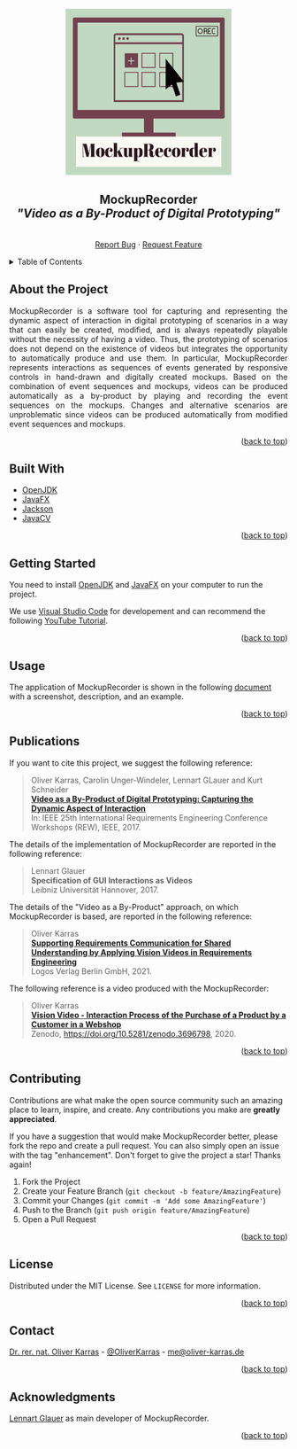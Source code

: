 <!-- PROJECT SHIELDS -->
<!--
*** I'm using markdown "reference style" links for readability.
*** Reference links are enclosed in brackets [ ] instead of parentheses ( ).
*** See the bottom of this document for the declaration of the reference variables
*** for contributors-url, forks-url, etc. This is an optional, concise syntax you may use.
*** https://www.markdownguide.org/basic-syntax/#reference-style-links
-->
<!--[![Twitter][twitter-shield]][twitter-url]
[![LinkedIn][linkedin-shield]][linkedin-url]
-->

<!-- PROJECT LOGO -->
<br />
<div align="center">
  <a href="https://github.com/okarras/MockupRecorder">
    <img src="src/application/images/logo.png" alt="Logo" width="300" height="300">
  </a>

<h2 align="center">MockupRecorder<br/>
<i>"Video as a By-Product of Digital Prototyping"</i></h2>

  <p align="center">
  <br />
    <!--<a href="https://github.com/okarras/MockupRecorder">View Demo</a>
    ·-->
    <a href="https://github.com/okarras/MockupRecorder/issues">Report Bug</a>
    ·
    <a href="https://github.com/okarra/MockupRecorder/issues">Request Feature</a>
  </p>
</div>

<!-- TABLE OF CONTENTS -->
<details>
  <summary>Table of Contents</summary>
  <ol>
    <li><a href="#about-the-project">About the Project</a></li>
    <li><a href="#built-with">Built With</a></li>
    <li><a href="#getting-started">Getting Started</a></li>
    <li><a href="#usage">Usage</a></li>
    <li><a href="#publications">Publications</a></li>
    <li><a href="#contributing">Contributing</a></li>
    <li><a href="#license">License</a></li>
    <li><a href="#contact">Contact</a></li>
    <li><a href="#acknowledgments">Acknowledgments</a></li>
  </ol>
</details>

<!-- ABOUT THE PROJECT -->
## About the Project

<!--[![Product Name Screen Shot][product-screenshot]](https://github.com/okarras/ContiVQAExp)-->

<p align="justify">
    MockupRecorder is a software tool for capturing and representing the dynamic aspect of interaction in digital prototyping of scenarios in a way that can easily be created, modified, and is always repeatedly playable without the necessity of having a video. Thus, the prototyping of scenarios does not depend on the existence of videos but integrates the opportunity to automatically produce and use them. In particular, MockupRecorder represents interactions as sequences of events generated by responsive controls in hand-drawn and digitally created mockups. Based on the combination of event sequences and mockups, videos can be produced automatically as a by-product by playing and recording the event sequences on the mockups. Changes and alternative scenarios are unproblematic since videos can be produced automatically from modified event sequences and mockups. 
</p>

<p align="right">(<a href="#top">back to top</a>)</p>

<!-- BUILT WITH -->
## Built With

* [OpenJDK](https://openjdk.java.net/)
* [JavaFX](https://openjfx.io/)
* [Jackson](https://github.com/FasterXML/jackson)
* [JavaCV](https://github.com/bytedeco/javacv)

<p align="right">(<a href="#top">back to top</a>)</p>

<!-- GETTING STARTED -->
## Getting Started
You need to install [OpenJDK](https://openjdk.java.net/) and [JavaFX](https://openjfx.io/) on your computer to run the project.

We use [Visual Studio Code](https://code.visualstudio.com/) for developement and can recommend the following [YouTube Tutorial](https://www.youtube.com/watch?v=H67COH9F718).

<p align="right">(<a href="#top">back to top</a>)</p>

<!-- USAGE EXAMPLES -->
## Usage
The application of MockupRecorder is shown in the following [document](example/README.md) with a screenshot, description, and an example.

<p align="right">(<a href="#top">back to top</a>)</p>

<!-- PUBLICATIONS -->
## Publications

If you want to cite this project, we suggest the following reference:

>Oliver Karras, Carolin Unger-Windeler, Lennart GLauer and Kurt Schneider<br/>
>[__Video as a By-Product of Digital Prototyping: Capturing the Dynamic Aspect of Interaction__](https://ieeexplore.ieee.org/abstract/document/8054839)<br/>
>In: IEEE 25th International Requirements Engineering Conference Workshops (REW), IEEE, 2017.

The details of the implementation of MockupRecorder are reported in the following reference:

>Lennart Glauer<br/>
>__Specification of GUI Interactions as Videos__<br/>
>Leibniz Universität Hannover, 2017.

The details of the "Video as a By-Product" approach, on which MockupRecorder is based, are reported in the following reference:

>Oliver Karras<br/>
>[__Supporting Requirements Communication for Shared Understanding by Applying Vision Videos in Requirements Engineering__](https://books.google.de/books?id=sEoyEAAAQBAJ&printsec=frontcover&hl=de#v=onepage&q&f=false)<br/>
>Logos Verlag Berlin GmbH, 2021.

The following reference is a video produced with the MockupRecorder: 

>Oliver Karras<br/>
>[__Vision Video - Interaction Process of the Purchase of a Product by a Customer in a Webshop__](https://doi.org/10.5281/zenodo.3696798)<br/>
>Zenodo, https://doi.org/10.5281/zenodo.3696798, 2020.

<p align="right">(<a href="#top">back to top</a>)</p>

<!-- CONTRIBUTING -->
## Contributing

Contributions are what make the open source community such an amazing place to learn, inspire, and create. Any contributions you make are **greatly appreciated**.

If you have a suggestion that would make MockupRecorder better, please fork the repo and create a pull request. You can also simply open an issue with the tag "enhancement".
Don't forget to give the project a star! Thanks again!

1. Fork the Project
2. Create your Feature Branch (`git checkout -b feature/AmazingFeature`)
3. Commit your Changes (`git commit -m 'Add some AmazingFeature'`)
4. Push to the Branch (`git push origin feature/AmazingFeature`)
5. Open a Pull Request

<p align="right">(<a href="#top">back to top</a>)</p>

<!-- LICENSE -->
## License

Distributed under the MIT License. See `LICENSE` for more information.

<p align="right">(<a href="#top">back to top</a>)</p>

<!-- CONTACT -->
## Contact

[Dr. rer. nat. Oliver Karras](https://www.oliver-karras.de) - [@OliverKarras](https://twitter.com/OliverKarras) - me@oliver-karras.de

<p align="right">(<a href="#top">back to top</a>)</p>

<!-- ACKNOWLEDGMENTS -->
## Acknowledgments

[Lennart Glauer](https://www.linkedin.com/in/lennart-glauer/) as main developer of MockupRecorder.

<p align="right">(<a href="#top">back to top</a>)</p>
